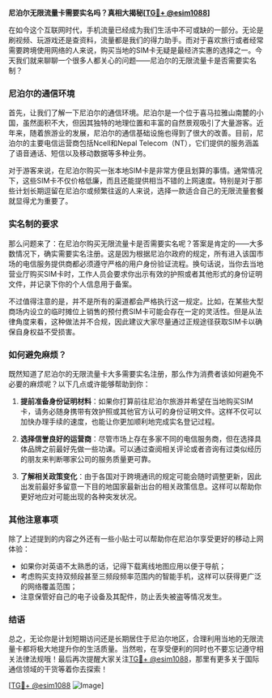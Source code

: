 **尼泊尔无限流量卡需要实名吗？真相大揭秘[[TG💪+ @esim1088](https://t.me/s/esim1088)]**

在如今这个互联网时代，手机流量已经成为我们生活中不可或缺的一部分。无论是刷视频、玩游戏还是查资料，流量都是我们的得力助手。而对于喜欢旅行或者经常需要跨境使用网络的人来说，购买当地的SIM卡无疑是最经济实惠的选择之一。今天我们就来聊聊一个很多人都关心的问题——尼泊尔的无限流量卡是否需要实名制？

### 尼泊尔的通信环境

首先，让我们了解一下尼泊尔的通信环境。尼泊尔是一个位于喜马拉雅山南麓的小国，虽然面积不大，但因其独特的地理位置和丰富的自然景观吸引了大量游客。近年来，随着旅游业的发展，尼泊尔的通信基础设施也得到了很大的改善。目前，尼泊尔的主要电信运营商包括Ncell和Nepal Telecom（NT），它们提供的服务涵盖了语音通话、短信以及移动数据等多种业务。

对于游客来说，在尼泊尔购买一张本地SIM卡是非常方便且划算的事情。通常情况下，这些SIM卡不仅价格低廉，而且还能提供相当不错的上网速度。特别是对于那些计划长期逗留在尼泊尔或频繁往返的人来说，选择一款适合自己的无限流量套餐就显得尤为重要了。

### 实名制的要求

那么问题来了：在尼泊尔购买无限流量卡是否需要实名呢？答案是肯定的——大多数情况下，确实需要实名注册。这是因为根据尼泊尔政府的规定，所有进入该国市场的电信服务提供商都必须遵守严格的用户身份验证流程。换句话说，当你去当地营业厅购买SIM卡时，工作人员会要求你出示有效的护照或者其他形式的身份证明文件，并记录下你的个人信息用于备案。

不过值得注意的是，并不是所有的渠道都会严格执行这一规定。比如，在某些大型商场内设立的临时摊位上销售的预付费SIM卡可能会存在一定的灵活性。但是从法律角度来看，这种做法并不合规，因此建议大家尽量通过正规途径获取SIM卡以确保自身权益不受损害。

### 如何避免麻烦？

既然知道了尼泊尔的无限流量卡大多需要实名注册，那么作为消费者该如何避免不必要的麻烦呢？以下几点或许能够帮助到你：

1. **提前准备身份证明材料**：如果你打算前往尼泊尔旅游并希望在当地购买SIM卡，请务必随身携带有效护照或其他官方认可的身份证明文件。这样不仅可以加快办理手续的速度，也能让你更加顺利地完成实名登记过程。
   
2. **选择信誉良好的运营商**：尽管市场上存在多家不同的电信服务商，但在选择具体品牌之前最好先做一些功课。可以通过查阅相关评论或者咨询有过类似经历的朋友来判断哪家公司的服务质量更可靠。

3. **了解相关政策变化**：由于各国对于跨境通讯的规定可能会随时调整更新，因此出发前最好多留意一下目的地国家最新出台的相关政策信息。这样可以帮助你更好地应对可能出现的各种突发状况。

### 其他注意事项

除了上述提到的内容之外还有一些小贴士可以帮助你在尼泊尔享受更好的移动上网体验：

- 如果你对英语不太熟悉的话，记得下载离线地图应用以便于导航；
- 考虑购买支持双频段甚至三频段频率范围内的智能手机，这样可以获得更广泛的网络覆盖范围；
- 注意保管好自己的电子设备及其配件，防止丢失被盗等情况发生。

### 结语

总之，无论你是计划短期访问还是长期居住于尼泊尔地区，合理利用当地的无限流量卡都将极大地提升你的生活质量。当然啦，在享受便利的同时也不要忘记遵守相关法律法规哦！最后再次提醒大家关注[TG💪+ @esim1088](https://t.me/s/esim1088)，那里有更多关于国际通信领域的干货等着你去探索！

[[TG💪+ @esim1088](https://t.me/s/esim1088) ![Image](https://i.postimg.cc/4NQfJmqS/Snipaste-2025-05-13-00-14-12.png)]